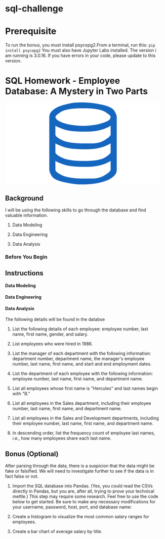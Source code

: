 # sql-challenge


# Prerequisite 
To run the bonus, you must install psycopg2.From a terminal, run this: `pip install psycopg2`
You must also have Jupyter Labs installed. The version i am running is 3.0.16. If you have errors in your code, please update to this version.


# SQL Homework - Employee Database: A Mystery in Two Parts

![sql.png](sql.png)

## Background
I will be using the following skills to go through the database and find valuable information.

1. Data Modeling

2. Data Engineering

3. Data Analysis

### Before You Begin

## Instructions

#### Data Modeling



#### Data Engineering


#### Data Analysis

The following details will be found in the databse

1. List the following details of each employee: employee number, last name, first name, gender, and salary.

2. List employees who were hired in 1986.

3. List the manager of each department with the following information: department number, department name, the manager's employee number, last name, first name, and start and end employment dates.

4. List the department of each employee with the following information: employee number, last name, first name, and department name.

5. List all employees whose first name is "Hercules" and last names begin with "B."

6. List all employees in the Sales department, including their employee number, last name, first name, and department name.

7. List all employees in the Sales and Development departments, including their employee number, last name, first name, and department name.

8. In descending order, list the frequency count of employee last names, i.e., how many employees share each last name.

## Bonus (Optional)
After parsing through the data, there is a suspicion that the data might be fake or falsified. We will need to investigate further to see if the data is in fact false or not.

1. Import the SQL database into Pandas. (Yes, you could read the CSVs directly in Pandas, but you are, after all, trying to prove your technical mettle.) This step may require some research. Feel free to use the code below to get started. Be sure to make any necessary modifications for your username, password, host, port, and database name:

2. Create a histogram to visualize the most common salary ranges for employees.

3. Create a bar chart of average salary by title.


